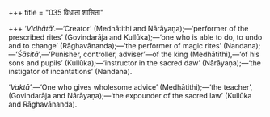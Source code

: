 +++
title = "035 विधाता शासिता"

+++
‘*Vidhātā*’.—‘Creator’ (Medhātithi and Nārāyaṇa);—‘performer of the
prescribed rites’ (Govindarāja and Kullūka);—‘one who is able to do, to
undo and to change’ (Rāghavānanda);—‘the performer of magic rites’
(Nandana);—‘*Śāsitā*’,—‘Punisher, controller, adviser’—of the king
(Medhātithi),—‘of his sons and pupils’ (Kullūka);—‘instructor in the
sacred daw’ (Nārāyaṇa);—‘the instigator of incantations’ (Nandana).

‘*Vaktā*’.—‘One who gives wholesome advice’ (Medhātithi);—‘the teacher’,
(Govindarāja and Nārāyaṇa);—‘the expounder of the sacred law’ (Kullūka
and Rāghavānanda).



